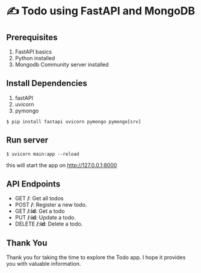# ✍️ Todo using FastAPI and MongoDB
## Prerequisites
1. FastAPI basics
2. Python installed
3. Mongodb Community server installed
## Install Dependencies
1. fastAPI
2. uvicorn
3. pymongo
```
$ pip install fastapi uvicorn pymongo pymongo[srv]
```
## Run server
```
$ uvicorn main:app --reload
```
this will start the app on http://127.0.0.1:8000

## API Endpoints
- GET **/**: Get all todos
- POST **/**: Register a new todo.
- GET **/:id**: Get a todo
- PUT **/:id**: Update a todo.
- DELETE **/:id**: Delete a todo.
## Thank You
Thank you for taking the time to explore the Todo app. I hope it provides you with valuable information.

